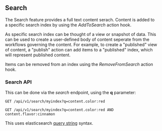 ## Search

The Search feature provides a full text content serach. Content is added to a specific search index by using the _AddToSearch_ action hook. 

As specific search index can be thought of a view or snapshot of data. This can be used to create a user-defined body of content seperate from the workflows governing the content. For example, to create a "published" view of content, a "publish" action can add items to a "published" index, which will represent published content. 

Items can be removed from an index using the _RemoveFromSearch_ action hook.

### Search API

This can be done via the _search_ endpoint, using the **q** parameter:

    GET /api/v1/search/myindex?q=content.color:red
    
    GET /api/v1/search/myindex?q=content.color:red AND content.flavor:cinnamon
    
This uses elasticsearch [query string](https://www.elastic.co/guide/en/elasticsearch/reference/current/query-dsl-query-string-query.html)
syntax.